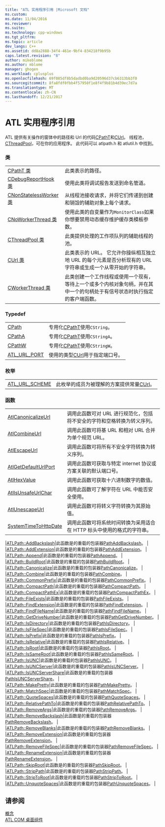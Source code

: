 ```yaml
---
title: "ATL 实用程序引用 |Microsoft 文档"
ms.custom: 
ms.date: 11/04/2016
ms.reviewer: 
ms.suite: 
ms.technology: cpp-windows
ms.tgt_pltfrm: 
ms.topic: article
dev_langs: C++
ms.assetid: dd8a2888-34f4-461e-9bf4-834218f9b95b
caps.latest.revision: "8"
author: mikeblome
ms.author: mblome
manager: ghogen
ms.workload: cplusplus
ms.openlocfilehash: 69f085df8b5dadbd0ba9d20596d37cb6313bb3f0
ms.sourcegitcommit: 8fa8fdf0fbb4f57950f1e8f4f9b81b4d39ec7d7a
ms.translationtype: MT
ms.contentlocale: zh-CN
ms.lasthandoff: 12/21/2017
---
```

# <a name="atl-utilities-reference"></a>ATL 实用程序引用
ATL 提供有关操作的窗体中的路径和 Url 的代码[CPathT](../atl/reference/cpatht-class.md)和[CUrl](../atl/reference/curl-class.md)。 线程池， [CThreadPool](../atl/reference/cthreadpool-class.md)，可在你的应用程序。 此代码可以 atlpath.h 和 atlutil.h 中找到。  
  
### <a name="classes"></a>类  
  
|||  
|-|-|  
|[CPathT 类](../atl/reference/cpatht-class.md)|此类表示的路径。|  
|[CDebugReportHook 类](../atl/reference/cdebugreporthook-class.md)|使用此类将调试报告发送到命名管道。|  
|[CNonStatelessWorker 类](../atl/reference/cnonstatelessworker-class.md)|从线程池接收请求，并将它们传递到创建和销毁的辅助对象上每个请求。|  
|[CNoWorkerThread 类](../atl/reference/cnoworkerthread-class.md)|使用此类的自变量作为`MonitorClass`如果你想要禁用动态缓存维护缓存类模板参数。|  
|[CThreadPool 类](../atl/reference/cthreadpool-class.md)|此类提供处理的工作项队列的辅助线程的池。|  
|[CUrl 类](../atl/reference/curl-class.md)|此类表示的 URL。 它允许你操纵相互独立地 URL 的每个元素是否分析现有的 URL 字符串或生成一个从零开始的字符串。|  
|[CWorkerThread 类](../atl/reference/cworkerthread-class.md)|此类创建一个工作线程或使用一个现有，等待上一个或多个内核对象句柄，并在其中一个的句柄处于有信号状态时执行指定的客户端函数。|  
  
### <a name="typedefs"></a>Typedef  
  
|||  
|-|-|  
|[CPath](../atl/reference/atl-typedefs.md#cpath)|专用化[CPathT](../atl/reference/cpatht-class.md)使用`CString`。|  
|[CPathA](../atl/reference/atl-typedefs.md#cpatha)|专用化[CPathT](../atl/reference/cpatht-class.md)使用`CStringA`。|  
|[CPathW](../atl/reference/atl-typedefs.md#cpathw)|专用化[CPathT](../atl/reference/cpatht-class.md)使用`CStringW`。|  
|[ATL_URL_PORT](../atl/reference/atl-typedefs.md#atl_url_port)|使用的类型[CUrl](../atl/reference/curl-class.md)用于指定端口号。|  
  
### <a name="enums"></a>枚举  
  
|||  
|-|-|  
|[ATL_URL_SCHEME](../atl/reference/atl-url-scheme-enum.md)|此枚举的成员为被理解的方案提供常量[CUrl](../atl/reference/curl-class.md)。|  
  
### <a name="functions"></a>函数  
  
|||  
|-|-|  
|[AtlCanonicalizeUrl](../atl/reference/atl-http-utility-functions.md#atlcanonicalizeurl)|调用此函数可对 URL 进行规范化，包括将不安全的字符和空格转换为转义序列。|  
|[AtlCombineUrl](../atl/reference/atl-http-utility-functions.md#atlcombineurl)|调用此函数可将基 URL 和相对 URL 合并为单个规范 URL。|  
|[AtlEscapeUrl](../atl/reference/atl-http-utility-functions.md#atlescapeurl)|调用此函数可将所有不安全字符转换为转义序列。|  
|[AtlGetDefaultUrlPort](../atl/reference/atl-http-utility-functions.md#atlgetdefaulturlport)|调用此函数可获取与特定 internet 协议或方案关联的默认端口号。|  
|[AtlHexValue](../atl/reference/atl-text-encoding-functions.md#atlhexvalue)|调用此函数可获取十六进制数字的数值。|  
|[AtlIsUnsafeUrlChar](../atl/reference/atl-http-utility-functions.md#atlisunsafeurlchar)|调用此函数可了解字符在 URL 中能否安全使用。|  
|[AtlUnescapeUrl](../atl/reference/atl-http-utility-functions.md#atlunescapeurl)|调用此函数可将转义字符转换为其原始值。|  
|[SystemTimeToHttpDate](../atl/reference/atl-http-utility-functions.md#systemtimetohttpdate)|调用此函数可将系统时间转换为采用适合在 HTTP 标头中使用的格式的字符串。|  

|[ATLPath::AddBackslash](../atl/reference/atl-path-functions.md#addbackslash)|此函数是的重载的包装器[PathAddBackslash](http://msdn.microsoft.com/library/windows/desktop/bb773561)。 |  
|[ATLPath::AddExtension](../atl/reference/atl-path-functions.md#addextension)|此函数是的重载的包装器[PathAddExtension](http://msdn.microsoft.com/library/windows/desktop/bb773563)。 |  
|[ATLPath::Append](../atl/reference/atl-path-functions.md#append)|此函数是的重载的包装器[PathAppend](http://msdn.microsoft.com/library/windows/desktop/bb773565)。 |  
|[ATLPath::BuildRoot](../atl/reference/atl-path-functions.md#buildroot)|此函数是的重载的包装器[PathBuildRoot](http://msdn.microsoft.com/library/windows/desktop/bb773567)。 |  
|[ATLPath::Canonicalize](../atl/reference/atl-path-functions.md#canonicalize)|此函数是的重载的包装器[PathCanonicalize](http://msdn.microsoft.com/library/windows/desktop/bb773569)。 |  
|[ATLPath::Combine](../atl/reference/atl-path-functions.md#combine)|此函数是的重载的包装器[PathCombine](http://msdn.microsoft.com/library/windows/desktop/bb773571)。 |  
|[ATLPath::CommonPrefix](../atl/reference/atl-path-functions.md#commonprefix)|此函数是的重载的包装器[PathCommonPrefix](http://msdn.microsoft.com/library/windows/desktop/bb773574)。 |  
|[ATLPath::CompactPath](../atl/reference/atl-path-functions.md#compactpath)|此函数是的重载的包装器[PathCompactPath](http://msdn.microsoft.com/library/windows/desktop/bb773575)。 |  
|[ATLPath::CompactPathEx](../atl/reference/atl-path-functions.md#compactpathex)|此函数是的重载的包装器[PathCompactPathEx](http://msdn.microsoft.com/library/windows/desktop/bb773578)。 |  
|[ATLPath::FileExists](../atl/reference/atl-path-functions.md#fileexists)|此函数是的重载的包装器[PathFileExists](http://msdn.microsoft.com/library/windows/desktop/bb773584)。 |  
|[ATLPath::FindExtension](../atl/reference/atl-path-functions.md#findextension)|此函数是的重载的包装器[PathFindExtension](http://msdn.microsoft.com/library/windows/desktop/bb773587)。 |  
|[ATLPath::FindFileName](../atl/reference/atl-path-functions.md#findfilename)|此函数是的重载的包装器[PathFindFileName](http://msdn.microsoft.com/library/windows/desktop/bb773589)。 |  
|[ATLPath::GetDriveNumber](../atl/reference/atl-path-functions.md#getdrivenumber)|此函数是的重载的包装器[PathGetDriveNumber](http://msdn.microsoft.com/library/windows/desktop/bb773612)。 |  
|[ATLPath::IsDirectory](../atl/reference/atl-path-functions.md#isdirectory)|此函数是的重载的包装器[PathIsDirectory](http://msdn.microsoft.com/library/windows/desktop/bb773621)。 |  
|[ATLPath::IsFileSpec](../atl/reference/atl-path-functions.md#isfilespec)|此函数是的重载的包装器[PathIsFileSpec](http://msdn.microsoft.com/library/windows/desktop/bb773627)。 |  
|[ATLPath::IsPrefix](../atl/reference/atl-path-functions.md#isprefix)|此函数是的重载的包装器[PathIsPrefix](http://msdn.microsoft.com/library/windows/desktop/bb773650)。 |  
|[ATLPath::IsRelative](../atl/reference/atl-path-functions.md#isrelative)|此函数是的重载的包装器[PathIsRelative](http://msdn.microsoft.com/library/windows/desktop/bb773660)。 |  
|[ATLPath::IsRoot](../atl/reference/atl-path-functions.md#isroot)|此函数是的重载的包装器[PathIsRoot](http://msdn.microsoft.com/library/windows/desktop/bb773674)。 |  
|[ATLPath::IsSameRoot](../atl/reference/atl-path-functions.md#issameroot)|此函数是的重载的包装器[PathIsSameRoot](http://msdn.microsoft.com/library/windows/desktop/bb773687)。 |  
|[ATLPath::IsUNC](../atl/reference/atl-path-functions.md#isunc)|此函数是的重载的包装器[PathIsUNC](http://msdn.microsoft.com/library/windows/desktop/bb773712)。 |  
|[ATLPath::IsUNCServer](../atl/reference/atl-path-functions.md#isuncserver)|此函数是的重载的包装器[PathIsUNCServer](http://msdn.microsoft.com/library/windows/desktop/bb773722)。 |  
|[ATLPath::IsUNCServerShare](../atl/reference/atl-path-functions.md#isuncservershare)|此函数是的重载的包装器[PathIsUNCServerShare](http://msdn.microsoft.com/library/windows/desktop/bb773723)。 |  
|[ATLPath::MakePretty](../atl/reference/atl-path-functions.md#makepretty)|此函数是的重载的包装器[PathMakePretty](http://msdn.microsoft.com/library/windows/desktop/bb773725)。 |  
|[ATLPath::MatchSpec](../atl/reference/atl-path-functions.md#matchspec)|此函数是的重载的包装器[PathMatchSpec](http://msdn.microsoft.com/library/windows/desktop/bb773727)。 |  
|[ATLPath::QuoteSpaces](../atl/reference/atl-path-functions.md#quotespaces)|此函数是的重载的包装器[PathQuoteSpaces](http://msdn.microsoft.com/library/windows/desktop/bb773739)。 |  
|[ATLPath::RelativePathTo](../atl/reference/atl-path-functions.md#relativepathto)|此函数是的重载的包装器[PathRelativePathTo](http://msdn.microsoft.com/library/windows/desktop/bb773740)。 |  
|[ATLPath::RemoveArgs](../atl/reference/atl-path-functions.md#removeargs)|此函数是的重载的包装器[PathRemoveArgs](http://msdn.microsoft.com/library/windows/desktop/bb773742)。 |  
|[ATLPath::RemoveBackslash](../atl/reference/atl-path-functions.md#removebackslash)|此函数是的重载的包装器[PathRemoveBackslash](http://msdn.microsoft.com/library/windows/desktop/bb773743)。 |  
|[ATLPath::RemoveBlanks](../atl/reference/atl-path-functions.md#removeblanks)|此函数是的重载的包装器[PathRemoveBlanks](http://msdn.microsoft.com/library/windows/desktop/bb773745)。 |  
|[ATLPath::RemoveExtension](../atl/reference/atl-path-functions.md#removeextension)|此函数是的重载的包装器[PathRemoveExtension](http://msdn.microsoft.com/library/windows/desktop/bb773746)。 |  
|[ATLPath::RemoveFileSpec](../atl/reference/atl-path-functions.md#removefilespec)|此函数是的重载的包装器[PathRemoveFileSpec](http://msdn.microsoft.com/library/windows/desktop/bb773748)。 |  
|[ATLPath::RenameExtension](../atl/reference/atl-path-functions.md#renameextension)|此函数是的重载的包装器[PathRenameExtension](http://msdn.microsoft.com/library/windows/desktop/bb773749)。 |  
|[ATLPath::SkipRoot](../atl/reference/atl-path-functions.md#skiproot)|此函数是的重载的包装器[PathSkipRoot](http://msdn.microsoft.com/library/windows/desktop/bb773754)。 |  
|[ATLPath::StripPath](../atl/reference/atl-path-functions.md#strippath)|此函数是的重载的包装器[PathStripPath](http://msdn.microsoft.com/library/windows/desktop/bb773756)。 |  
|[ATLPath::StripToRoot](../atl/reference/atl-path-functions.md#striptoroot)|此函数是的重载的包装器[PathStripToRoot](http://msdn.microsoft.com/library/windows/desktop/bb773757)。 |  
|[ATLPath::UnquoteSpaces](../atl/reference/atl-path-functions.md#unquotespaces)|此函数是的重载的包装器[PathUnquoteSpaces](http://msdn.microsoft.com/library/windows/desktop/bb773763)。 |  
  

## <a name="see-also"></a>请参阅  
 [概念](../atl/active-template-library-atl-concepts.md)   
 [ATL COM 桌面组件](../atl/atl-com-desktop-components.md)
